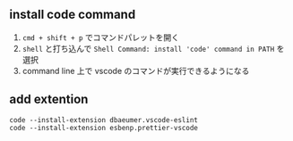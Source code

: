## install code command

1. `cmd + shift + p` でコマンドパレットを開く
2. `shell` と打ち込んで `Shell Command: install 'code' command in PATH` を選択
3. command line 上で vscode のコマンドが実行できるようになる

## add extention

```
code --install-extension dbaeumer.vscode-eslint
code --install-extension esbenp.prettier-vscode
```
